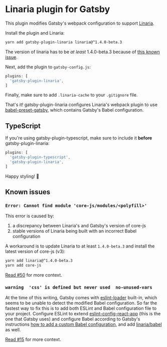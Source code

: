 # Linaria plugin for Gatsby

This plugin modifies Gatsby's webpack configuration to support [Linaria][].

Install the plugin and Linaria:

```sh
yarn add gatsby-plugin-linaria linaria@^1.4.0-beta.3
```

The version of linaria has to be _at least_ 1.4.0-beta.3 because of [this known issue](#error-cannot-find-module-core-jsmodulespolyfill).

Next, add the plugin to `gatsby-config.js`:

```js
plugins: [
  'gatsby-plugin-linaria',
]
```

Finally, make sure to add `.linaria-cache` to your `.gitignore` file.

That's it! gatsby-plugin-linaria configures Linaria's webpack plugin to use
[babel-preset-gatsby][], which contains Gatsby's Babel configuration.

## TypeScript

If you're using gatsby-plugin-typescript, make sure to include it **before**
gatsby-plugin-linaria:

```js
plugins: [
  'gatsby-plugin-typescript',
  'gatsby-plugin-linaria',
]
```

Happy styling! :art:

[Linaria]: https://github.com/callstack/linaria
[babel-preset-gatsby]: https://github.com/gatsbyjs/gatsby/tree/master/packages/babel-preset-gatsby

## Known issues

### `Error: Cannot find module 'core-js/modules/<polyfill>'`

This error is caused by:

  1. a discrepancy between Linaria's and Gatsby's version of core-js
  2. stable versions of Linaria being built with an incorrect Babel configuration

A workaround is to update Linaria to at least `1.4.0-beta.3` and install the latest version of core-js (v3):

```sh
yarn add linaria@^1.4.0-beta.3
yarn add core-js
```

[Read #50](https://github.com/silvenon/gatsby-plugin-linaria/issues/50) for more context.

### `warning  'css' is defined but never used  no-unused-vars`

At the time of this writing, Gatsby comes with [eslint-loader](https://github.com/webpack-contrib/eslint-loader) built-in, which seems to be unable to detect the modified Babel configuration. So far the fastest way to fix this is to add both ESLint and Babel configuration file to your project. Configure ESLint to extend [eslint-config-react-app](https://github.com/facebook/create-react-app/tree/master/packages/eslint-config-react-app) (this is the one that Gatsby uses) and configure Babel according to Gatsby's instructions [how to add a custom Babel configuration](https://www.gatsbyjs.org/docs/babel/), and add [linaria/babel](https://github.com/callstack/linaria/blob/master/docs/CONFIGURATION.md#linariababel-preset) as well.

[Read #15](https://github.com/silvenon/gatsby-plugin-linaria/issues/15) for more context.
